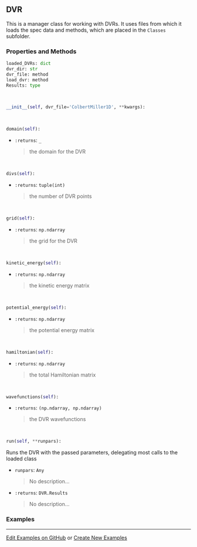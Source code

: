 ## <a id="Psience.DVR.DVR.DVR">DVR</a>
This is a manager class for working with DVRs.
It uses files from which it loads the spec data and methods, which are placed in the `Classes` subfolder.

### Properties and Methods
```python
loaded_DVRs: dict
dvr_dir: str
dvr_file: method
load_dvr: method
Results: type
```
<a id="Psience.DVR.DVR.DVR.__init__">&nbsp;</a>
```python
__init__(self, dvr_file='ColbertMiller1D', **kwargs): 
```

<a id="Psience.DVR.DVR.DVR.domain">&nbsp;</a>
```python
domain(self): 
```

- `:returns`: `_`
    >the domain for the DVR

<a id="Psience.DVR.DVR.DVR.divs">&nbsp;</a>
```python
divs(self): 
```

- `:returns`: `tuple(int)`
    >the number of DVR points

<a id="Psience.DVR.DVR.DVR.grid">&nbsp;</a>
```python
grid(self): 
```

- `:returns`: `np.ndarray`
    >the grid for the DVR

<a id="Psience.DVR.DVR.DVR.kinetic_energy">&nbsp;</a>
```python
kinetic_energy(self): 
```

- `:returns`: `np.ndarray`
    >the kinetic energy matrix

<a id="Psience.DVR.DVR.DVR.potential_energy">&nbsp;</a>
```python
potential_energy(self): 
```

- `:returns`: `np.ndarray`
    >the potential energy matrix

<a id="Psience.DVR.DVR.DVR.hamiltonian">&nbsp;</a>
```python
hamiltonian(self): 
```

- `:returns`: `np.ndarray`
    >the total Hamiltonian matrix

<a id="Psience.DVR.DVR.DVR.wavefunctions">&nbsp;</a>
```python
wavefunctions(self): 
```

- `:returns`: `(np.ndarray, np.ndarray)`
    >the DVR wavefunctions

<a id="Psience.DVR.DVR.DVR.run">&nbsp;</a>
```python
run(self, **runpars): 
```
Runs the DVR with the passed parameters, delegating most calls to the loaded class
- `runpars`: `Any`
    >No description...
- `:returns`: `DVR.Results`
    >No description...

### Examples


___

[Edit Examples on GitHub](https://github.com/McCoyGroup/References/edit/gh-pages/Documentation/examples/Psience/DVR/DVR/DVR.md) or 
[Create New Examples](https://github.com/McCoyGroup/References/new/gh-pages/?filename=Documentation/examples/Psience/DVR/DVR/DVR.md)